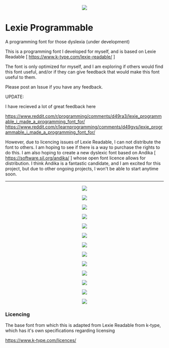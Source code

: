 

<p align="center">
  <img src="https://i.imgur.com/swsx6aC.png">
</p>

# Lexie Programmable
A programming font for those dyslexia (under development) 

This is a programming font I developed for myself, and is based on Lexie Readable [ https://www.k-type.com/lexie-readable/ ] 

The font is only optimized for myself, and I am exploring if others would find this font useful, and/or if they can give feedback that would make this font useful to them. 

Please post an Issue if you have any feedback. 

UPDATE:

I have recieved a lot of great feedback here

https://www.reddit.com/r/programming/comments/d49ra3/lexie_programmable_i_made_a_programming_font_for/
https://www.reddit.com/r/learnprogramming/comments/d49gvs/lexie_programmable_i_made_a_programming_font_for/

However, due to licencing issues of Lexie Readable, I can not distribute the font to others. I am hoping to see if there is a way to purchase the rights to do this. I am also hoping to create a new dyslexic font based on Andika [ https://software.sil.org/andika/ ] whose open font licence allows for distribution. I think Andika is a fantastic candidate, and I am excited for this project, but due to other ongoing projects, I won't be able to start anytime soon. 


-----

<p align="center">
  <img src="https://i.imgur.com/i4UobDl.png">
</p>

<p align="center">
  <img src="https://snipboard.io/svTUXY.jpg">
</p>

<p align="center">
  <img src="https://snipboard.io/jlima4.jpg">
</p>

<p align="center">
  <img src="https://snipboard.io/2UdBCx.jpg">
</p>

<p align="center">
  <img src="https://snipboard.io/Hpr4cQ.jpg">
</p>

<p align="center">
  <img src="https://snipboard.io/TOXzFL.jpg">
</p>

<p align="center">
  <img src="https://snipboard.io/FBUeZT.jpg">
</p>

<p align="center">
  <img src="https://snipboard.io/KIZ3Hu.jpg">
</p>


<p align="center">
  <img src="https://i.imgur.com/cDOU8aK.png">
</p>

<p align="center">
  <img src="https://i.imgur.com/D5FZoHx.png">
</p>

<p align="center">
  <img src="https://i.imgur.com/IxR2SV3.png">
</p>

<p align="center">
  <img src="https://i.imgur.com/L0sso9V.png">
</p>

<p align="center">
  <img src="https://i.imgur.com/EP2o3Rn.png">
</p>

### Licencing 

The base font from which this is adapted from Lexie Readable from k-type, which has it's own specifications regarding licensing 

https://www.k-type.com/licences/
